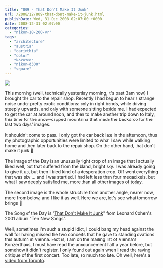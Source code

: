 ```yaml
---
title: "809 - That Don't Make It Junk"
url: /2008/12/809-that-dont-make-it-junk.html
publishDate: Wed, 31 Dec 2008 02:07:00 +0000
date: 2008-12-31 02:07:00
categories: 
  - "nikon-18-200-vr"
tags: 
  - "architecture"
  - "austria"
  - "carinthia"
  - "color"
  - "karnten"
  - "nikon-d300"
  - "square"
---
```

<a href="https://d25zfm9zpd7gm5.cloudfront.net/1200x1200/2008/20081230_102652_ps.jpg" target="_blank"><img src="https://d25zfm9zpd7gm5.cloudfront.net/0600x0600/2008/20081230_102652_ps.jpg"/></a><br/><br/>This morning (well, technically yesterday morning, it's past 3am now) I brought the car to the repair shop. Recently I had begun to hear a strange noise under pretty exotic conditions: only in right bends, while driving steeply upwards, and only with someone sitting beside me. I had expected to get the car at around noon, and then to make another trip down to Italy, this time for the snow-capped mountains that made the backdrop for the last two days' images.<br/><br/><a href="https://d25zfm9zpd7gm5.cloudfront.net/1200x1200/2008/20081230_102758_ps.jpg" target="_blank"><img alt="" border="0" src="https://d25zfm9zpd7gm5.cloudfront.net/0150x0150/2008/20081230_102758_ps.jpg" style="margin: 10pt 0px 10px 0pt; float: right;"/></a> It shouldn't come to pass. I only got the car back late in the afternoon, thus my photographic opportunities were limited to what I saw while walking home and then later back to the repair shop. On the other hand, that don't make it junk 🙂<br/><br/>The Image of the Day is an unusually tight crop of an image that I actually liked well, but that suffered from the bland, bright sky. I was already going to give it up, but then I tried kind of a desperation crop. Off went everything that was sky ... and I was startled. I had left less than four megapixels, but what I saw deeply satisfied me, more than all other images of today.<br/><br/> The second image is the whole structure from another angle, nearer now, more from below, and I like it as well. Here we are, let's see what tomorrow brings 🙂<br/><br/>The Song of the Day is "<a href="http://www.azlyrics.com/lyrics/leonardcohen/thatdontmakeitjunk.html" target="_blank">That Don't Make It Junk</a>" from Leonard Cohen's 2001 album "Ten New Songs". <br/><br/>Well, sometimes I'm such a stupid idiot, I could bang my head against the wall for having missed the two concerts that he gave to standing ovations this autumn in Vienna. Fact is, I am on the mailing list of Vienna's Konzerthaus, I must have read the announcement half a year before, but somehow it didn't register. I only found out again when I read the raving critique of the first concert. Too late, so much too late. Oh well, here's a <a href="http://www.youtube.com/watch?v=D-brh4fpsMA" target="_blank">video from Toronto</a>.

